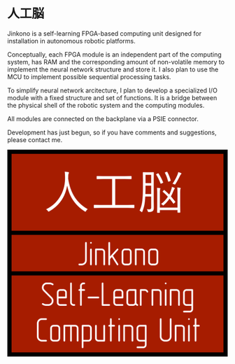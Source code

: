 # 人工脳

Jinkono is a self-learning FPGA-based computing unit designed for installation in autonomous robotic platforms.

Conceptually, each FPGA module is an independent part of the computing system, has RAM and the corresponding amount of non-volatile memory to implement the neural network structure and store it. I also plan to use the MCU to implement possible sequential processing tasks.

To simplify neural network arcitecture, I plan to develop a specialized I/O module with a fixed structure and set of functions. It is a bridge between the physical shell of the robotic system and the computing modules.

All modules are connected on the backplane via a PSIE connector.

Development has just begun, so if you have comments and suggestions, please contact me.

<p align="center">
  <img src="Images/人工脳.png">  
</p>